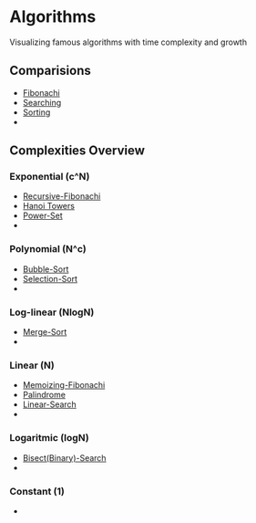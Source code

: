 # Algorithms

Visualizing famous algorithms with time complexity and growth

## Comparisions

* [Fibonachi](Divide_and_Conqure/Fibonachi#comparision)
* [Searching](Divide_and_Conqure/Search#comparision)
* [Sorting](Divide_and_Conqure/Sort#comparision)
* 

## Complexities Overview

### Exponential (c^N)

* [Recursive-Fibonachi](Divide_and_Conqure/Fibonachi#recursive)
* [Hanoi Towers](Divide_and_Conqure/Hanoi_Tower#algorithm)
* [Power-Set](Divide_and_Conqure/Power_Set#algorithm)
*
### Polynomial (N^c)
* [Bubble-Sort](Divide_and_Conqure/Sort#bubble-sort)
* [Selection-Sort](Divide_and_Conqure/Sort#selection-sort)
* 
### Log-linear (NlogN)
* [Merge-Sort](Divide_and_Conqure/Sort#merge_sort)
* 
### Linear (N)
* [Memoizing-Fibonachi](Divide_and_Conqure/Fibonachi#memoizing-algorithm)
* [Palindrome](Divide_and_Conqure/Palindrome#algorithm)
* [Linear-Search](Divide_and_Conqure/Search#linear-search)
*
### Logaritmic (logN)
* [Bisect(Binary)-Search](Divide_and_Conqure/Search#bisect-search)
*
### Constant (1)
*
